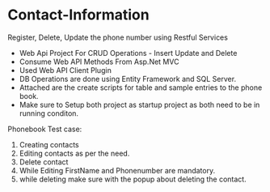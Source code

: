 # Contact-Information
Register, Delete, Update the phone number using Restful Services

* Web Api Project For CRUD Operations - Insert Update and Delete 
* Consume Web API Methods From Asp.Net MVC 
* Used Web API Client Plugin
* DB Operations are done using Entity Framework and SQL Server.
* Attached are the create scripts for table and sample entries to the phone book.
* Make sure to Setup both project as startup project as both need to be in running conditon.

Phonebook Test case:
1) Creating contacts
2) Editing contacts as per the need.
3) Delete contact
4) While Editing FirstName and Phonenumber are mandatory.
5) while deleting make sure with the popup about deleting the contact.
